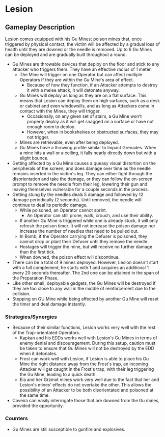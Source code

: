 # Lesion

## Gameplay Description

Lesion comes equipped with his Gu Mines; poison mines that, once triggered by physical contact, the victim will be affected by a gradual loss of health until they are downed or the needle is removed. Up to 9 Gu Mines can be deployed and are gradually built throughout a round.

- Gu Mines are throwable devices that deploy on the floor and stick to any attacker who triggers them. They have an effective radius of 1 meter.
  - The Mine will trigger on one Operator but can affect multiple Operators if they are within the Gu Mine's area of effect.
    - Because of how they function, if an Attacker attempts to destroy it with a melee attack, it will detonate anyway.
  - Gu Mines will deploy as long as they are on a flat surface. This means that Lesion can deploy them on high surfaces, such as a desk or cabinet and even windowsills, and as long as Attackers come in contact with the Mines, they will trigger.
    - Occasionally, on any given set of stairs, a Gu Mine won't properly deploy as it will get snagged on a surface or have not enough room to deploy.
    - However, when in bookshelves or obstructed surfaces, they may not trigger.
  - Mines are retrievable, even after being deployed.
  - Gu Mines have a throwing profile similar to Impact Grenades. When a mine hits a wall or a ceiling, it falls nearly directly down but with a slight bounce.
- Getting affected by a Gu Mine causes a queasy visual distortion on the peripherals of the screen, and does damage over time as the needle remains inserted in the victim's leg. They can either fight through the disorientation and take the damage, or they can follow the on-screen prompt to remove the needle from their leg, lowering their gun and leaving themselves vulnerable for a couple seconds in the process.
- Getting stung by the needles deals 5 damage and followed by 12 damage periodically (2 seconds). Until removed, the needle will continue to deal its periodic damage.
  - While poisoned, an Operator cannot sprint.
    - An Operator can still prone, walk, crouch, and use their ability.
  - If another Gu Mine is triggered while one is already stuck, it will only refresh the poison timer. It will not increase the poison damage nor increase the number of needles that need to be pulled out.
  - In Bomb, if the Operator carrying the Defuser is poisoned, they cannot drop or plant their Defuser until they remove the needle.
  - Hostages will trigger the mine, but will receive no further damage than the first tick.
  - When downed, the poison effect will discontinue.
- There can be a total of 9 mines deployed. However, Lesion doesn't start with a full complement; he starts with 1 and acquires an additional 1 every 20 seconds thereafter. The 2nd one can be attained in the span of the Preparation Phase.
- Like other small, deployable gadgets, the Gu Mines will be destroyed if they are too close to any wall in the middle of reinforcement due to the collision.
- Stepping on GU Mine while being affected by another Gu Mine will reset the timer and deal damage instantly.

### Strategies/Synergies

- Because of their similar functions, Lesion works very well with the rest of the Trap-orientated Operators.
  - Kapkan and his EDDs works well with Lesion's Gu Mines in terms of enemy denial and discouragement. During this setup, caution must be taken to ensure that Gu Mines will not be destroyed by the EDD when it detonates.
  - Frost can work well with Lesion, if Lesion is able to place his Gu Mine the right distance away from the Frost's trap, an incoming Attacker will get caught in the Frost's trap, with their leg triggering the Gu Mine, leading to a quick death.
  - Ela and her Grzmot mines work very well due to the fact that her and Lesion's mines' effects do not overtake the other. This allows the possibility of an Attacker to be both disorientated and poisoned at the same time.
- Caveira can easily interrogate those that are downed from the Gu mines, provided the opportunity.

### Counters

- Gu Mines are still susceptible to gunfire and explosives.
